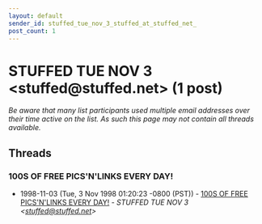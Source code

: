 ```yaml
---
layout: default
sender_id: stuffed_tue_nov_3_stuffed_at_stuffed_net_
post_count: 1
---
```


# STUFFED TUE NOV 3 <stuffed<span>@</span>stuffed.net> (1 post)

_Be aware that many list participants used multiple email addresses over their time active on the list. As such this page may not contain all threads available._

## Threads

### 100S OF FREE PICS'N'LINKS EVERY DAY!
+ 1998-11-03 (Tue, 3 Nov 1998 01:20:23 -0800 (PST)) - [100S OF FREE PICS'N'LINKS EVERY DAY!](/archive/1998/11/175c7d434c6d98b6bec914993822f44012d0ee675fd7c089f5284a8b3e8d531c) - _STUFFED TUE NOV 3 \<stuffed@stuffed.net\>_

